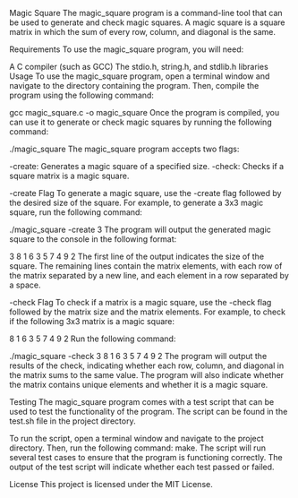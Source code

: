 Magic Square
The magic_square program is a command-line tool that can be used to generate and check magic squares. A magic square is a square matrix in which the sum of every row, column, and diagonal is the same.

Requirements
To use the magic_square program, you will need:

A C compiler (such as GCC)
The stdio.h, string.h, and stdlib.h libraries
Usage
To use the magic_square program, open a terminal window and navigate to the directory containing the program. Then, compile the program using the following command:

gcc magic_square.c -o magic_square
Once the program is compiled, you can use it to generate or check magic squares by running the following command:

./magic_square <flag>
The magic_square program accepts two flags:

-create: Generates a magic square of a specified size.
-check: Checks if a square matrix is a magic square.

-create Flag
To generate a magic square, use the -create flag followed by the desired size of the square. For example, to generate a 3x3 magic square, run the following command:

./magic_square -create 3
The program will output the generated magic square to the console in the following format:

3
8 1 6
3 5 7
4 9 2
The first line of the output indicates the size of the square. The remaining lines contain the matrix elements, with each row of the matrix separated by a new line, and each element in a row separated by a space.

-check Flag
To check if a matrix is a magic square, use the -check flag followed by the matrix size and the matrix elements. For example, to check if the following 3x3 matrix is a magic square:

8 1 6
3 5 7
4 9 2
Run the following command:

./magic_square -check
3
8 1 6
3 5 7
4 9 2
The program will output the results of the check, indicating whether each row, column, and diagonal in the matrix sums to the same value. The program will also indicate whether the matrix contains unique elements and whether it is a magic square.

Testing
The magic_square program comes with a test script that can be used to test the functionality of the program. The script can be found in the test.sh file in the project directory.

To run the script, open a terminal window and navigate to the project directory. Then, run the following command:
make.
The script will run several test cases to ensure that the program is functioning correctly. The output of the test script will indicate whether each test passed or failed.

License
This project is licensed under the MIT License.